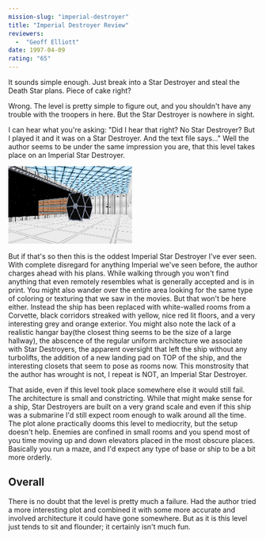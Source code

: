 ```yaml
---
mission-slug: "imperial-destroyer"
title: "Imperial Destroyer Review"
reviewers: 
  -  "Geoff Elliott"
date: 1997-04-09
rating: "65"
---
```


It sounds simple enough. Just break into a Star Destroyer and steal the Death Star plans. Piece of cake right?

Wrong. The level is pretty simple to figure out, and you shouldn't have any trouble with the troopers in here. But the Star Destroyer is nowhere in sight.

I can hear what you're asking: "Did I hear that right? No Star Destroyer? But I played it and it was on a Star Destroyer. And the text file says..." Well the author seems to be under the same impression you are, that this level takes place on an Imperial Star Destroyer.

![Imperial Destroyer screenshot](./impdest.png "A lack of good texture choices and bad architecture leaves this level floundering.")

But if that's so then this is the oddest Imperial Star Destroyer I've ever seen. With complete disregard for anything Imperial we've seen before, the author charges ahead with his plans. While walking through you won't find anything that even remotely resembles what is generally accepted and is in print. You might also wander over the entire area looking for the same type of coloring or texturing that we saw in the movies. But that won't be here either. Instead the ship has been replaced with white-walled rooms from a Corvette, black corridors streaked with yellow, nice red lit floors, and a very interesting grey and orange exterior. You might also note the lack of a realistic hangar bay(the closest thing seems to be the size of a large hallway), the abscence of the regular uniform architecture we associate with Star Destroyers, the apparent oversight that left the ship without any turbolifts, the addition of a new landing pad on TOP of the ship, and the interesting closets that seem to pose as rooms now. This monstrosity that the author has wrought is not, I repeat is NOT, an Imperial Star Destroyer.

That aside, even if this level took place somewhere else it would still fail. The architecture is small and constricting. While that might make sense for a ship, Star Destroyers are built on a very grand scale and even if this ship was a submarine I'd still expect room enough to walk around all the time. The plot alone practically dooms this level to mediocrity, but the setup doesn't help. Enemies are confined in small rooms and you spend most of you time moving up and down elevators placed in the most obscure places. Basically you run a maze, and I'd expect any type of base or ship to be a bit more orderly.

## Overall

There is no doubt that the level is pretty much a failure. Had the author tried a more interesting plot and combined it with some more accurate and involved architecture it could have gone somewhere. But as it is this level just tends to sit and flounder; it certainly isn't much fun.
